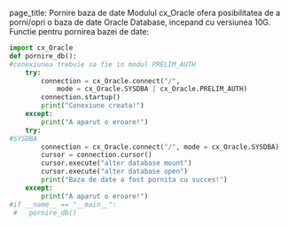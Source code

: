 page_title: Pornire baza de date
Modulul cx_Oracle ofera posibilitatea de a porni/opri o baza de date Oracle Database, incepand cu versiunea 10G.<br/>
Functie pentru pornirea bazei de date:
```python
import cx_Oracle
def pornire_db():
#conexiunea trebuie sa fie in modul PRELIM_AUTH
    try:
        connection = cx_Oracle.connect("/",
            mode = cx_Oracle.SYSDBA | cx_Oracle.PRELIM_AUTH)
        connection.startup()
        print("Conexiune creata!")
    except:
        print("A aparut o eroare!")
    try:
#SYSDBA
        connection = cx_Oracle.connect("/", mode = cx_Oracle.SYSDBA)
        cursor = connection.cursor()
        cursor.execute("alter database mount")
        cursor.execute("alter database open")
        print("Baza de date a fost pornita cu succes!")
    except:
        print("A aparut o eroare!")
#if __name__ == "__main__":
 #   pornire_db()
```